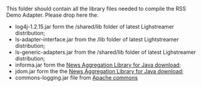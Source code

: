 This folder should contain all the library files needed to compile the RSS Demo Adapter. Please drop here the:

* log4j-1.2.15.jar form the /shared/lib folder of latest Lighstreamer distribution;
* ls-adapter-interface.jar from the /lib folder of latest Lightstreamer distribution;
* ls-generic-adapters.jar from the /shared/lib folder of latest Lighstreamer distribution;
* informa.jar form the [News Aggregation Library for Java download](http://sourceforge.net/projects/informa/);
* jdom.jar form the the [News Aggregation Library for Java download](http://sourceforge.net/projects/informa/);
* commons-logging.jar file from [Apache commons](http://commons.apache.org/proper/commons-logging/download_logging.cgi)